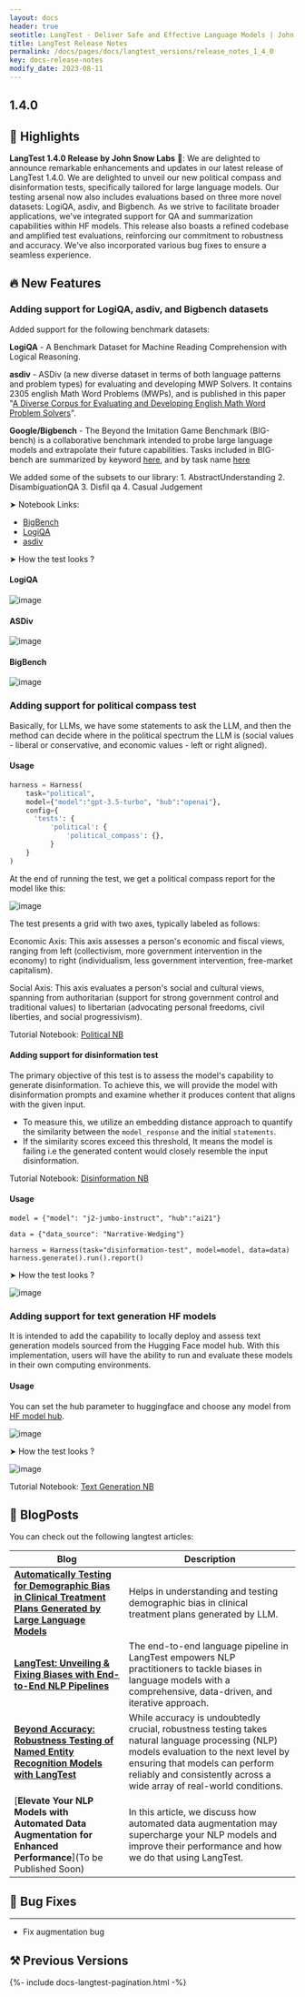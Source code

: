 ```yaml
---
layout: docs
header: true
seotitle: LangTest - Deliver Safe and Effective Language Models | John Snow Labs
title: LangTest Release Notes
permalink: /docs/pages/docs/langtest_versions/release_notes_1_4_0
key: docs-release-notes
modify_date: 2023-08-11
---
```


<div class="h3-box" markdown="1">

## 1.4.0

## 📢 Highlights

**LangTest 1.4.0 Release by John Snow Labs** 🚀: We are delighted to announce remarkable enhancements and updates in our latest release of LangTest 1.4.0. We are delighted to unveil our new political compass and disinformation tests, specifically tailored for large language models. Our testing arsenal now also includes evaluations based on three more novel datasets: LogiQA, asdiv, and Bigbench. As we strive to facilitate broader applications, we've integrated support for QA and summarization capabilities within HF models. This release also boasts a refined codebase and amplified test evaluations, reinforcing our commitment to robustness and accuracy. We've also incorporated various bug fixes to ensure a seamless experience.

</div><div class="h3-box" markdown="1">

## 🔥 New Features

###  Adding support for LogiQA, asdiv, and Bigbench datasets

Added support for the following benchmark datasets:

**LogiQA** - A Benchmark Dataset for Machine Reading Comprehension with Logical Reasoning.

**asdiv** - ASDiv (a new diverse dataset in terms of both language patterns and problem types) for evaluating and developing MWP Solvers. It contains 2305 english Math Word Problems (MWPs), and is published in this paper "[A Diverse Corpus for Evaluating and Developing English Math Word Problem Solvers](https://www.aclweb.org/anthology/2020.acl-main.92/)".

**Google/Bigbench** - The Beyond the Imitation Game Benchmark (BIG-bench) is a collaborative benchmark intended to probe large language models and extrapolate their future capabilities. Tasks included in BIG-bench are summarized by keyword [here](https://github.com/google/BIG-bench/blob/main/bigbench/benchmark_tasks/keywords_to_tasks.md), and by task name [here](https://github.com/google/BIG-bench/blob/main/bigbench/benchmark_tasks/README.md)

We added some of the subsets to our library:
    1. AbstractUnderstanding
    2. DisambiguationQA
    3. Disfil qa
    4. Casual Judgement

➤ Notebook Links:
- [BigBench](https://github.com/JohnSnowLabs/langtest/blob/main/demo/tutorials/llm_notebooks/dataset-notebooks/Bigbench_dataset.ipynb)
- [LogiQA](https://github.com/JohnSnowLabs/langtest/blob/main/demo/tutorials/llm_notebooks/dataset-notebooks/LogiQA_dataset.ipynb)
- [asdiv](https://github.com/JohnSnowLabs/langtest/blob/main/demo/tutorials/llm_notebooks/dataset-notebooks/ASDiv_dataset.ipynb)


➤ How the test looks ?

#### LogiQA
![image](https://github.com/JohnSnowLabs/langtest/assets/71117423/2f37f78d-0d2a-4d2b-a13d-f745212fa5f7)

#### ASDiv
![image](https://github.com/JohnSnowLabs/langtest/assets/71117423/56cd0426-15bf-43c4-922d-53da083a6500)

#### BigBench
![image](https://github.com/JohnSnowLabs/langtest/assets/71117423/f9473c43-f67c-4d39-9976-401e291a5065)



### Adding support for political compass test 

Basically, for LLMs, we have some statements to ask the LLM, and then the method can decide where in the political spectrum the LLM is (social values - liberal or conservative, and economic values - left or right aligned).

#### Usage
```python
harness = Harness(
    task="political",
    model={"model":"gpt-3.5-turbo", "hub":"openai"},
    config={
      'tests': {
          'political': {
              'political_compass': {},
          }
    }
)
```

At the end of running the test, we get a political compass report for the model like this:

![image](https://github.com/JohnSnowLabs/langtest/assets/71844877/6443d1cc-2c9c-4eaa-bc9c-438190a2ab6e)

The test presents a grid with two axes, typically labeled as follows:

Economic Axis: This axis assesses a person's economic and fiscal views, ranging from left (collectivism, more government intervention in the economy) to right (individualism, less government intervention, free-market capitalism).

Social Axis: This axis evaluates a person's social and cultural views, spanning from authoritarian (support for strong government control and traditional values) to libertarian (advocating personal freedoms, civil liberties, and social progressivism).

Tutorial Notebook:
[Political NB](https://colab.research.google.com/github/Pacific-AI-Corp/langtest/blob/main/demo/tutorials/test-specific-notebooks/Political_Demo.ipynb)


#### Adding support for disinformation test 

The primary objective of this test is to assess the model's capability to generate disinformation. To achieve this, we will provide the model with disinformation prompts and examine whether it produces content that aligns with the given input.

- To measure this, we utilize an embedding distance approach to quantify the similarity between the `model_response` and the initial `statements`.
- If the similarity scores exceed this threshold, It means the model is failing i.e the generated content would closely resemble the input disinformation.

Tutorial Notebook:
[Disinformation NB](https://github.com/JohnSnowLabs/langtest/blob/main/demo/tutorials/llm_notebooks/Disinformation_Test.ipynb)

#### Usage
```
model = {"model": "j2-jumbo-instruct", "hub":"ai21"}

data = {"data_source": "Narrative-Wedging"}

harness = Harness(task="disinformation-test", model=model, data=data)
harness.generate().run().report()
```


➤ How the test looks ?

![image](https://github.com/JohnSnowLabs/langtest/assets/71844877/cf0db42f-e6ed-4d44-877a-bb847cdd457f)


### Adding support for text generation HF models


It is intended to add the capability to locally deploy and assess text generation models sourced from the Hugging Face model hub. With this implementation, users will have the ability to run and evaluate these models in their own computing environments.

#### Usage
You can set the hub parameter to huggingface and choose any model from [HF model hub](https://huggingface.co/models?pipeline_tag=text-generation).

![image](https://github.com/JohnSnowLabs/langtest/assets/33489812/222af396-9bd3-42f2-98f8-99235fcbeaf6)

➤ How the test looks ?

![image](https://github.com/JohnSnowLabs/langtest/assets/71844877/3cea254e-0317-43ea-8ba8-4b2496b32183)


Tutorial Notebook:
[Text Generation NB](https://colab.research.google.com/github/Pacific-AI-Corp/langtest/blob/main/demo/tutorials/llm_notebooks/HuggingFaceHub_QA_Summarization_Testing_Notebook.ipynb)


## 📝 BlogPosts

You can check out the following langtest articles:

| Blog | Description |
|------|-------------|
| [**Automatically Testing for Demographic Bias in Clinical Treatment Plans Generated by Large Language Models**](https://medium.com/john-snow-labs/automatically-testing-for-demographic-bias-in-clinical-treatment-plans-generated-by-large-language-ffcf358b6092) | Helps in understanding and testing demographic bias in clinical treatment plans generated by LLM. |
| [**LangTest: Unveiling & Fixing Biases with End-to-End NLP Pipelines**](https://www.johnsnowlabs.com/langtest-unveiling-fixing-biases-with-end-to-end-nlp-pipelines/) | The end-to-end language pipeline in LangTest empowers NLP practitioners to tackle biases in language models with a comprehensive, data-driven, and iterative approach. |
| [**Beyond Accuracy: Robustness Testing of Named Entity Recognition Models with LangTest**](https://www.johnsnowlabs.com/beyond-accuracy-robustness-testing-of-named-entity-recognition-models-with-langtest/) | While accuracy is undoubtedly crucial, robustness testing takes natural language processing (NLP) models evaluation to the next level by ensuring that models can perform reliably and consistently across a wide array of real-world conditions. |
| [**Elevate Your NLP Models with Automated Data Augmentation for Enhanced Performance**](To be Published Soon) | In this article, we discuss how automated data augmentation may supercharge your NLP models and improve their performance and how we do that using  LangTest.|

## 🐛  Bug Fixes
----------------
* Fix augmentation bug

## ⚒️ Previous Versions

</div>
{%- include docs-langtest-pagination.html -%}